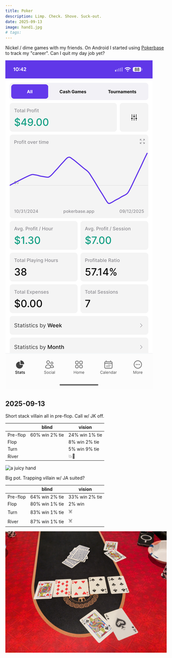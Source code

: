 ```yaml
---
title: Poker
description: Limp. Check. Shove. Suck-out.
date: 2025-09-13
image: hand1.jpg
# tags:
---
```


Nickel / dime games with my friends. On Android I started using
[Pokerbase](https://play.google.com/store/apps/details?id=io.devizer.pokerbase&hl=en_US&pli=1)
to track my "career". Can I quit my day job yet?

<img src="./career.png" alt="career stats summary"/>

## 2025-09-13

Short stack villain all in pre-flop. Call w/ JK off.

||blind|vision|
|---|-|-|
|Pre-flop|60% win 2% tie|24% win 1% tie|
|Flop||8% win 2% tie|
|Turn||5% win 9% tie|
|River||💥🥇|

<img src="./hand1.jpg" alt="a juicy hand"/>


Big pot. Trapping villain w/ JA suited?

||blind|vision|
|---|-|-|
|Pre-flop|64% win 2% tie|33% win 2% tie|
|Flop|80% win 1% tie|2% win|
|Turn|83% win 1% tie|☠️|
|River|87% win 1% tie|☠️|

<img src="./hand2.jpg" alt="another juicy hand"/>

